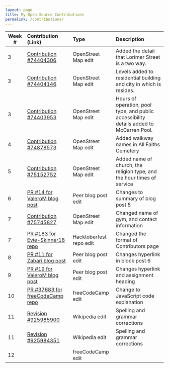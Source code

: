 ```yaml
---
layout: page
title: My Open Source Contributions
permalink: /contributions/
---
```


<!--
Type of the contribution should be "Wikipedia edit", "OpenStreet Map feature", "Project Documentation", "Project Code", "Blog Edit", etc.

The description should include a brief summary of what you did.

Replace the first row below with your contribution.

-->





| Week #       | Contribution (Link)  | Type  | Description |
|---|:---|:---|:---|
|  3   | [Contribution #74404306](https://www.openstreetmap.org/changeset/74404306)  | OpenStreet Map edit |Added the detail that Lorimer Street is a two way. |
|  3   | [Contribution #74404146](https://www.openstreetmap.org/changeset/74404146)   |  OpenStreet Map edit   |Levels added to residential building and city in which is resides.    |
|  3   | [Contribution #74403953](https://www.openstreetmap.org/changeset/74403953)    |  OpenStreet Map edit   |Hours of operation, pool type, and public accessibility details added to McCarren Pool.     |
|  4   | [Contribution #74878573](https://www.openstreetmap.org/changeset/74878573)    |  OpenStreet Map edit   |Added walkway names in All Faiths Cemetery   |
|  5   | [Contribution #75152752](https://www.openstreetmap.org/changeset/75152752)    |  OpenStreet Map edit   |Added name of church, the religion type, and the hour times of service   |
|  6   | [PR #14 for ValeroM blog post](https://github.com/hunter-college-ossd-fall-2019/ValeroM-weekly/pull/14)    |  Peer blog post edit   |Changes to summary of blog post 5  |
|  7   | [Contribution #75745827](https://www.openstreetmap.org/changeset/75745827)    |  OpenStreet Map edit   |Changed name of gym, and contact information  |
|  7   | [PR #183 for Evie-Skinner18 repo](https://github.com/Evie-Skinner18/happy_hacktoberfest_19/pull/183)    |  Hacktoberfest repo edit  |Changed the format of Contributors page  |
|  8   | [PR #11 for Zabari blog post](https://github.com/hunter-college-ossd-fall-2019/Zabari-weekly/pull/11)    |  Peer blog post edit | Changes hyperlink in block post 6 |
|  9   | [PR #19 for ValeroM blog post](https://github.com/hunter-college-ossd-fall-2019/ValeroM-weekly/pull/19)    |  Peer blog post edit | Changes hyperlink and assignment heading |
|  10   | [PR #37683 for freeCodeCamp repo](https://github.com/freeCodeCamp/freeCodeCamp/pull/37683)    |  freeCodeCamp edit | Change to JavaScript code explanation |
|  11   | [Revision #925985900](https://en.wikipedia.org/w/index.php?title=It%27s_Kind_of_a_Funny_Story&diff=prev&oldid=925985900)    |  Wikipedia edit | Spelling and grammar corrections |
|  11   | [Revision #925984351](https://en.wikipedia.org/w/index.php?title=Beaches_(film)&diff=prev&oldid=925984351)    |  Wikipedia edit | Spelling and grammar corrections |
|  12   | []()    |  freeCodeCamp edit |  |
